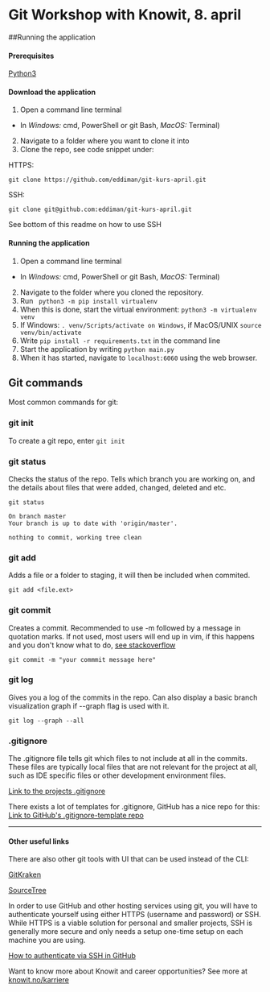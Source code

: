 # Git Workshop with Knowit, 8. april

##Running the application

#### Prerequisites

[Python3](https://www.python.org/downloads/) 

#### Download the application

1. Open a command line terminal 
 * In *Windows:* cmd, PowerShell or git Bash, *MacOS:* Terminal)
2. Navigate to a folder where you want to clone it into
3. Clone the repo, see code snippet under:

HTTPS:
```
git clone https://github.com/eddiman/git-kurs-april.git
```

SSH:
```
git clone git@github.com:eddiman/git-kurs-april.git
```
See bottom of this readme on how to use SSH

#### Running the application 

1. Open a command line terminal 
  * In *Windows:* cmd, PowerShell or git Bash, *MacOS:* Terminal)
2. Navigate to the folder where you cloned the repository.
3. Run ``` python3 -m pip install virtualenv```
4. When this is done, start the virtual environment: ```python3 -m virtualenv venv```
5. If Windows: ```. venv/Scripts/activate on Windows```, if MacOS/UNIX ```source venv/bin/activate```
6. Write ```pip install -r requirements.txt``` in the command line
7. Start the application by writing ```python main.py```
8. When it has started, navigate to ```localhost:6060``` using the web browser.


## Git commands

Most common commands for git:  

### git init

To create a git repo, enter ```git init```

### git status

Checks the status of the repo. Tells which branch you are working on, and the details about files that 
were added, changed, deleted and etc.

``` 
git status

On branch master
Your branch is up to date with 'origin/master'.

nothing to commit, working tree clean
```

### git add
Adds a file or a folder to staging, it will then be included when commited. 

```git add <file.ext>```

### git commit
Creates a commit. Recommended to use -m followed by a message in quotation marks. If not used, most users will end up in vim,
if this happens and you don't know what to do, [see stackoverflow](https://stackoverflow.com/questions/9171356/how-do-i-exit-from-the-text-window-in-git)

```
git commit -m "your commmit message here"
```

### git log
Gives you a log of the commits in the repo. Can also display a basic branch visualization graph if --graph flag is used with it. 

```
git log --graph --all
```

### .gitignore

The .gitignore file tells git which files to not include at all in the commits. These files are typically 
local files that are not relevant for the project at all, such as IDE specific files or other development environment files.  

[Link to the projects .gitignore](.gitignore)

There exists a lot of templates for .gitignore, GitHub has a nice repo for this:
[Link to GitHub's .gitignore-template repo](https://github.com/github/gitignore)

____

#### Other useful links

There are also other git tools with UI that can be used instead of the CLI:

[GitKraken](https://www.gitkraken.com/git-client)

[SourceTree](https://www.sourcetreeapp.com)

In order to use GitHub and other hosting services using git, you will have to authenticate yourself using either HTTPS (username and password) or SSH.
While HTTPS is a viable solution for personal and smaller projects, SSH is generally more secure and only needs a setup one-time setup on each machine you are using.

[How to authenticate via SSH in GitHub](https://help.github.com/en/articles/generating-a-new-ssh-key-and-adding-it-to-the-ssh-agent)

Want to know more about Knowit and career opportunities? See more at [knowit.no/karriere](https://www.knowit.no/karriere/?city=10989)


